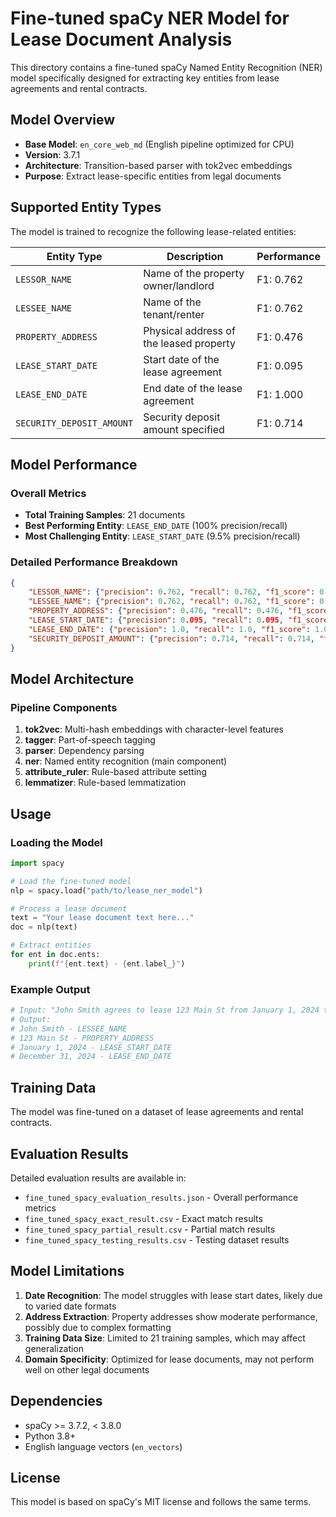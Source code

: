 # Fine-tuned spaCy NER Model for Lease Document Analysis

This directory contains a fine-tuned spaCy Named Entity Recognition (NER) model specifically designed for extracting key entities from lease agreements and rental contracts.

## Model Overview

- **Base Model**: `en_core_web_md` (English pipeline optimized for CPU)
- **Version**: 3.7.1
- **Architecture**: Transition-based parser with tok2vec embeddings
- **Purpose**: Extract lease-specific entities from legal documents

## Supported Entity Types

The model is trained to recognize the following lease-related entities:

| Entity Type | Description | Performance |
|-------------|-------------|-------------|
| `LESSOR_NAME` | Name of the property owner/landlord | F1: 0.762 |
| `LESSEE_NAME` | Name of the tenant/renter | F1: 0.762 |
| `PROPERTY_ADDRESS` | Physical address of the leased property | F1: 0.476 |
| `LEASE_START_DATE` | Start date of the lease agreement | F1: 0.095 |
| `LEASE_END_DATE` | End date of the lease agreement | F1: 1.000 |
| `SECURITY_DEPOSIT_AMOUNT` | Security deposit amount specified | F1: 0.714 |

## Model Performance

### Overall Metrics
- **Total Training Samples**: 21 documents
- **Best Performing Entity**: `LEASE_END_DATE` (100% precision/recall)
- **Most Challenging Entity**: `LEASE_START_DATE` (9.5% precision/recall)

### Detailed Performance Breakdown
```json
{
    "LESSOR_NAME": {"precision": 0.762, "recall": 0.762, "f1_score": 0.762},
    "LESSEE_NAME": {"precision": 0.762, "recall": 0.762, "f1_score": 0.762},
    "PROPERTY_ADDRESS": {"precision": 0.476, "recall": 0.476, "f1_score": 0.476},
    "LEASE_START_DATE": {"precision": 0.095, "recall": 0.095, "f1_score": 0.095},
    "LEASE_END_DATE": {"precision": 1.0, "recall": 1.0, "f1_score": 1.0},
    "SECURITY_DEPOSIT_AMOUNT": {"precision": 0.714, "recall": 0.714, "f1_score": 0.714}
}
```

## Model Architecture

### Pipeline Components
1. **tok2vec**: Multi-hash embeddings with character-level features
2. **tagger**: Part-of-speech tagging
3. **parser**: Dependency parsing
4. **ner**: Named entity recognition (main component)
5. **attribute_ruler**: Rule-based attribute setting
6. **lemmatizer**: Rule-based lemmatization


## Usage

### Loading the Model
```python
import spacy

# Load the fine-tuned model
nlp = spacy.load("path/to/lease_ner_model")

# Process a lease document
text = "Your lease document text here..."
doc = nlp(text)

# Extract entities
for ent in doc.ents:
    print(f"{ent.text} - {ent.label_}")
```

### Example Output
```python
# Input: "John Smith agrees to lease 123 Main St from January 1, 2024 to December 31, 2024"
# Output:
# John Smith - LESSEE_NAME
# 123 Main St - PROPERTY_ADDRESS
# January 1, 2024 - LEASE_START_DATE
# December 31, 2024 - LEASE_END_DATE
```

## Training Data

The model was fine-tuned on a dataset of lease agreements and rental contracts.

## Evaluation Results

Detailed evaluation results are available in:
- `fine_tuned_spacy_evaluation_results.json` - Overall performance metrics
- `fine_tuned_spacy_exact_result.csv` - Exact match results
- `fine_tuned_spacy_partial_result.csv` - Partial match results
- `fine_tuned_spacy_testing_results.csv` - Testing dataset results

## Model Limitations

1. **Date Recognition**: The model struggles with lease start dates, likely due to varied date formats
2. **Address Extraction**: Property addresses show moderate performance, possibly due to complex formatting
3. **Training Data Size**: Limited to 21 training samples, which may affect generalization
4. **Domain Specificity**: Optimized for lease documents, may not perform well on other legal documents


## Dependencies

- spaCy >= 3.7.2, < 3.8.0
- Python 3.8+
- English language vectors (`en_vectors`)

## License

This model is based on spaCy's MIT license and follows the same terms.
 